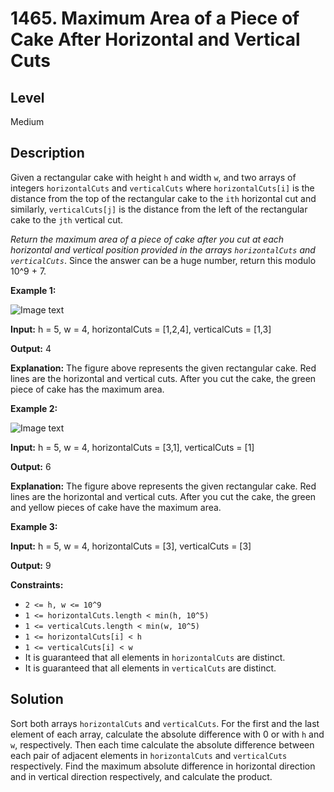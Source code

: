 # 1465. Maximum Area of a Piece of Cake After Horizontal and Vertical Cuts
## Level
Medium

## Description
Given a rectangular cake with height `h` and width `w`, and two arrays of integers `horizontalCuts` and `verticalCuts` where `horizontalCuts[i]` is the distance from the top of the rectangular cake to the `ith` horizontal cut and similarly, `verticalCuts[j]` is the distance from the left of the rectangular cake to the `jth` vertical cut.

*Return the maximum area of a piece of cake after you cut at each horizontal and vertical position provided in the arrays `horizontalCuts` and `verticalCuts`*. Since the answer can be a huge number, return this modulo 10^9 + 7.

**Example 1:**

![Image text](https://assets.leetcode.com/uploads/2020/05/14/leetcode_max_area_2.png)

**Input:** h = 5, w = 4, horizontalCuts = [1,2,4], verticalCuts = [1,3]

**Output:** 4 

**Explanation:** The figure above represents the given rectangular cake. Red lines are the horizontal and vertical cuts. After you cut the cake, the green piece of cake has the maximum area.

**Example 2:**

![Image text](https://assets.leetcode.com/uploads/2020/05/14/leetcode_max_area_3.png)

**Input:** h = 5, w = 4, horizontalCuts = [3,1], verticalCuts = [1]

**Output:** 6

**Explanation:** The figure above represents the given rectangular cake. Red lines are the horizontal and vertical cuts. After you cut the cake, the green and yellow pieces of cake have the maximum area.

**Example 3:**

**Input:** h = 5, w = 4, horizontalCuts = [3], verticalCuts = [3]

**Output:** 9

**Constraints:**

* `2 <= h, w <= 10^9`
* `1 <= horizontalCuts.length < min(h, 10^5)`
* `1 <= verticalCuts.length < min(w, 10^5)`
* `1 <= horizontalCuts[i] < h`
* `1 <= verticalCuts[i] < w`
* It is guaranteed that all elements in `horizontalCuts` are distinct.
* It is guaranteed that all elements in `verticalCuts` are distinct.

## Solution
Sort both arrays `horizontalCuts` and `verticalCuts`. For the first and the last element of each array, calculate the absolute difference with 0 or with `h` and `w`, respectively. Then each time calculate the absolute difference between each pair of adjacent elements in `horizontalCuts` and `verticalCuts` respectively. Find the maximum absolute difference in horizontal direction and in vertical direction respectively, and calculate the product.

